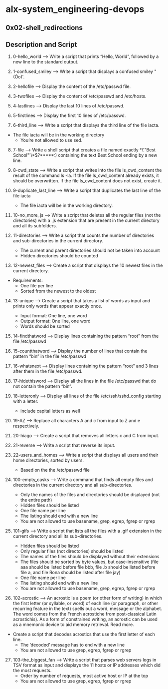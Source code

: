 # alx-system_engineering-devops

## 0x02-shell_redirections

## Description and Script

1.  0-hello_world --> Write a script that prints “Hello, World”, followed by a new line to the standard output.

2. 1-confused_smiley --> Write a script that displays a confused smiley "(Ôo)'.

3. 2-hellofile --> Display the content of the /etc/passwd file.

4. 3-twofiles --> Display the content of /etc/passwd and /etc/hosts.

5. 4-lastlines --> Display the last 10 lines of /etc/passwd.

6. 5-firstlines --> Display the first 10 lines of /etc/passwd.

7. 6-third_line --> Write a script that displays the third line of the file iacta.
- The file iacta will be in the working directory
  * You’re not allowed to use sed.

8. 7-file --> Write a shell script that creates a file named exactly \*\\'"Best School"\'\\*$\?\*\*\*\*\*:) containing the text Best School ending by a new line.

9. 8-cwd_state --> Write a script that writes into the file ls_cwd_content the result of the command ls -la. If the file ls_cwd_content already exists, it should be overwritten. If the file ls_cwd_content does not exist, create it.

10. 9-duplicate_last_line --> Write a script that duplicates the last line of the file iacta
    * The file iacta will be in the working directory.

11. 10-no_more_js --> Write a script that deletes all the regular files (not the directories) with a .js extension that are present in the current directory and all its subfolders.

12. 11-directories --> Write a script that counts the number of directories and sub-directories in the current directory.
    * The current and parent directories should not be taken into account
    * Hidden directories should be counted

13. 12-newest_files --> Create a script that displays the 10 newest files in the current directory.

- Requirements:
    * One file per line
    * Sorted from the newest to the oldest

14. 13-unique --> Create a script that takes a list of words as input and prints only words that appear exactly once.
    * Input format: One line, one word
    * Output format: One line, one word
    * Words should be sorted

15. 14-findthatword --> Display lines containing the pattern “root” from the file /etc/passwd

16. 15-countthatword --> Display the number of lines that contain the pattern “bin” in the file /etc/passwd

17. 16-whatsnext --> Display lines containing the pattern “root” and 3 lines after them in the file /etc/passwd.

18. 17-hidethisword --> Display all the lines in the file /etc/passwd that do not contain the pattern “bin”.

19. 18-letteronly --> Display all lines of the file /etc/ssh/sshd_config starting with a letter.
    * include capital letters as well

20. 19-AZ --> Replace all characters A and c from input to Z and e respectively.

21. 20-hiago --> Create a script that removes all letters c and C from input.

22. 21-reverse --> Write a script that reverse its input.

23. 22-users_and_homes --> Write a script that displays all users and their home directories, sorted by users.
    * Based on the the /etc/passwd file

24. 100-empty_casks --> Write a command that finds all empty files and directories in the current directory and all sub-directories.
    * Only the names of the files and directories should be displayed (not the entire path)
    * Hidden files should be listed
    * One file name per line
    * The listing should end with a new line
    * You are not allowed to use basename, grep, egrep, fgrep or rgrep

25. 101-gifs --> Write a script that lists all the files with a .gif extension in the current directory and all its sub-directories.
    * Hidden files should be listed
    * Only regular files (not directories) should be listed
    * The names of the files should be displayed without their extensions
    * The files should be sorted by byte values, but case-insensitive (file aaa should be listed before file bbb, file .b should be listed before file a, and file Rona should be listed after file jay)
    * One file name per line
    * The listing should end with a new line
    * You are not allowed to use basename, grep, egrep, fgrep or rgrep

26. 102-acrostic --> An acrostic is a poem (or other form of writing) in which the first letter (or syllable, or word) of each line (or paragraph, or other recurring feature in the text) spells out a word, message or the alphabet. The word comes from the French acrostiche from post-classical Latin acrostichis). As a form of constrained writing, an acrostic can be used as a mnemonic device to aid memory retrieval. Read more.
  - Create a script that decodes acrostics that use the first letter of each line.
    * The ‘decoded’ message has to end with a new line
    * You are not allowed to use grep, egrep, fgrep or rgrep

27. 103-the_biggest_fan --> Write a script that parses web servers logs in TSV format as input and displays the 11 hosts or IP addresses which did the most requests.
    * Order by number of requests, most active host or IP at the top
    * You are not allowed to use grep, egrep, fgrep or rgrep

